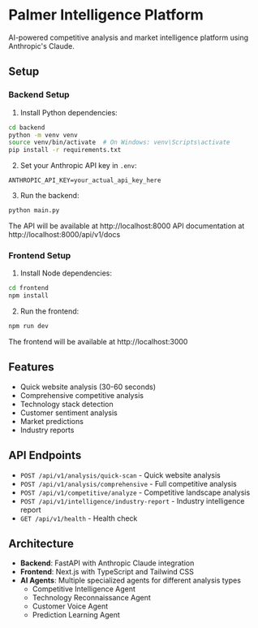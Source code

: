 # Palmer Intelligence Platform

AI-powered competitive analysis and market intelligence platform using Anthropic's Claude.

## Setup

### Backend Setup

1. Install Python dependencies:
```bash
cd backend
python -m venv venv
source venv/bin/activate  # On Windows: venv\Scripts\activate
pip install -r requirements.txt
```

2. Set your Anthropic API key in `.env`:
```
ANTHROPIC_API_KEY=your_actual_api_key_here
```

3. Run the backend:
```bash
python main.py
```

The API will be available at http://localhost:8000
API documentation at http://localhost:8000/api/v1/docs

### Frontend Setup

1. Install Node dependencies:
```bash
cd frontend
npm install
```

2. Run the frontend:
```bash
npm run dev
```

The frontend will be available at http://localhost:3000

## Features

- Quick website analysis (30-60 seconds)
- Comprehensive competitive analysis
- Technology stack detection
- Customer sentiment analysis
- Market predictions
- Industry reports

## API Endpoints

- `POST /api/v1/analysis/quick-scan` - Quick website analysis
- `POST /api/v1/analysis/comprehensive` - Full competitive analysis
- `POST /api/v1/competitive/analyze` - Competitive landscape analysis
- `POST /api/v1/intelligence/industry-report` - Industry intelligence report
- `GET /api/v1/health` - Health check

## Architecture

- **Backend**: FastAPI with Anthropic Claude integration
- **Frontend**: Next.js with TypeScript and Tailwind CSS
- **AI Agents**: Multiple specialized agents for different analysis types
  - Competitive Intelligence Agent
  - Technology Reconnaissance Agent
  - Customer Voice Agent
  - Prediction Learning Agent
